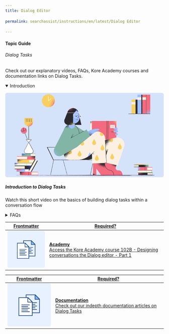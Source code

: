 ```yaml
---
title: Dialog Editor

permalink: searchassist/instructions/en/latest/Dialog Editor

---
```

#### Topic Guide
###### Dialog Tasks

  Check out our explanatory videos, FAQs, Kore Academy courses and documentation links on Dialog Tasks.

<details class="introduction-video" open>
  <summary>Introduction
  </summary>
  
   [![Introduction to Dialog Tasks](images/VideoCoverImage.png)](https://drive.google.com/file/d/1_0PBQ_l6xq_818zGNKqEp9M7GlKq0I9Z/preview)

  ##### Introduction to Dialog Tasks
  Watch this short video on the basics of building dialog tasks within a conversation flow

</details>

<details>
  <summary>FAQs
  </summary>

  <a class="doc-link" target="_blank" href="https://developer.kore.ai/docs/bots/bot-builder-tool/dialog-task/dialog-tasks/#creating-a-dialog-task">
 
  How to create a Dialog task?

</a>
  
  <a class="doc-link" target="_blank" href="https://developer.kore.ai/docs/bots/chatbot-overview/nlp-guide/#Intent_Detection">
 
  How to train intents?

</a>

<a class="doc-link" target="_blank" href="https://developer.kore.ai/docs/bots/bot-builder-tool/dialog-task/dialog-tasks/">
 
  How to use Dialog Builder?

</a>


<a class="doc-link" target="_blank" href="https://developer.kore.ai/docs/bots/bot-builder-tool/dialog-task/nodes-transitions/#Node_Types">

  What are nodes and how to use them?

</a>

<a class="doc-link" target="_blank" href="https://developer.kore.ai/docs/bots/bot-builder-tool/dialog-task/nodes-transitions/#Component_Transitions">

 How to use transitions?

</a>

<a class="doc-link" target="_blank" href="https://developer.kore.ai/docs/bots/bot-builder-tool/dialog-task/prompt-editor/">

How to define bot messages and prompts?

</a>

<a class="doc-link" target="_blank" href="https://developer.kore.ai/docs/bots/bot-builder-tool/dialog-task/managing-dialogs/">

  How to Manage Dialog Components?

</a>

<a class="doc-link" target="_blank" href="https://developer.kore.ai/docs/bots/bot-builder-tool/dialog-task/working-with-the-web-hook-node/">

  How to use a Webhook node?

</a>

<a class="doc-link" target="_blank" href="https://developer.kore.ai/docs/bots/bot-builder-tool/dialog-task/working-with-the-agent-transfer-node/">

How do I transfer to an Human Agent?

</a>
  
<a class="doc-link tour-guide" topic-id="91737" target="_blank" href="https://developer.kore.ai/docs/bots/how-tos/intent-scoping-using-group-node/">

Get Started with Conversation Driven Dialog Builder

</a>


</details>


<a class="doc-link" target="_blank" href="https://academy.kore.ai/learningpath/course-102---designing-conversation-flows">
 

| Frontmatter | Required? |
|-------------|-------------|
| ![alt text](images/docIcon.svg "Title") | **Academy**  <br /> Access the Kore Academy course 102B - Designing conversations the Dialog editor - Part 1 | 


</a>


<a class="doc-link" target="_blank" href="https://developer.kore.ai/docs/bots/chatbot-overview/using-the-dialog-builder-tool/#Dialog_Builder">
 

| Frontmatter | Required? |
|-------------|-------------|
| ![alt text](images/docIcon.svg "Title") | **Documentation**  <br /> Check out our indepth documentation articles on Dialog Tasks | 


</a>
